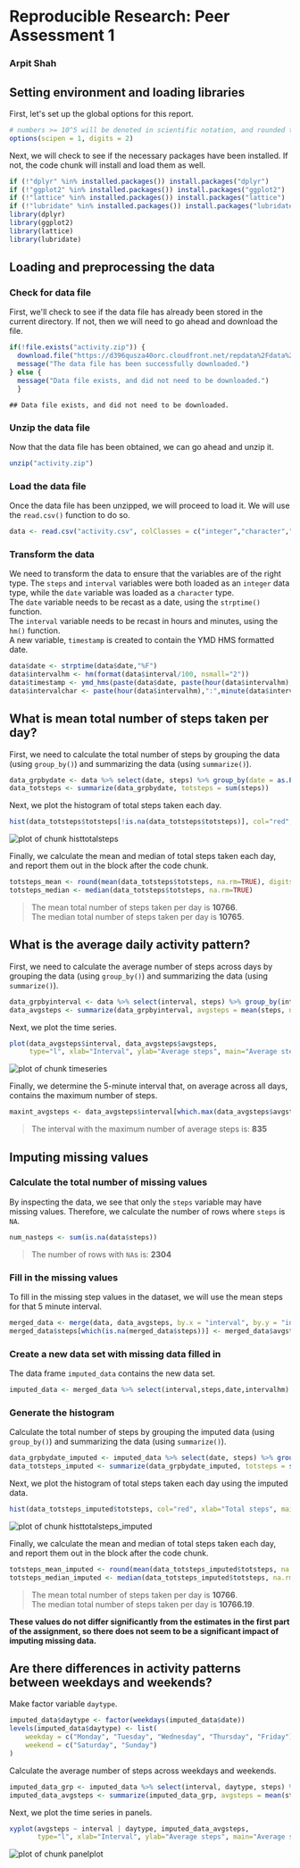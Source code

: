 # Reproducible Research: Peer Assessment 1
### Arpit Shah

## Setting environment and loading libraries
First, let's set up the global options for this report.

```r
# numbers >= 10^5 will be denoted in scientific notation, and rounded to 2 digits
options(scipen = 1, digits = 2)
```

Next, we will check to see if the necessary packages have been installed. If not, the code chunk will install and load them as well.

```r
if (!"dplyr" %in% installed.packages()) install.packages("dplyr")
if (!"ggplot2" %in% installed.packages()) install.packages("ggplot2")
if (!"lattice" %in% installed.packages()) install.packages("lattice")
if (!"lubridate" %in% installed.packages()) install.packages("lubridate")
library(dplyr)
library(ggplot2)
library(lattice)
library(lubridate)
```

## Loading and preprocessing the data
### Check for data file
First, we'll check to see if the data file has already been stored in the current directory. If not, then we will need to go ahead and download the file.

```r
if(!file.exists("activity.zip")) {
  download.file("https://d396qusza40orc.cloudfront.net/repdata%2Fdata%2Factivity.zip", destfile="activity.zip", method="curl")
  message("The data file has been successfully downloaded.")
} else {
  message("Data file exists, and did not need to be downloaded.")
  }
```

```
## Data file exists, and did not need to be downloaded.
```

### Unzip the data file
Now that the data file has been obtained, we can go ahead and unzip it.

```r
unzip("activity.zip")
```

### Load the data file
Once the data file has been unzipped, we will proceed to load it. We will use the `read.csv()` function to do so.

```r
data <- read.csv("activity.csv", colClasses = c("integer","character","integer"), stringsAsFactors = FALSE)
```

### Transform the data
We need to transform the data to ensure that the variables are of the right type. The `steps` and `interval` variables were both loaded as an `integer` data type, while the `date` variable was loaded as a `character` type.  
The `date` variable needs to be recast as a date, using the `strptime()` function.  
The `interval` variable needs to be recast in hours and minutes, using the `hm()` function.  
A new variable, `timestamp` is created to contain the YMD HMS formatted date.

```r
data$date <- strptime(data$date,"%F")
data$intervalhm <- hm(format(data$interval/100, nsmall="2"))
data$timestamp <- ymd_hms(paste(data$date, paste(hour(data$intervalhm),":", minute(data$intervalhm),":",second(data$intervalhm), sep="")))
data$intervalchar <- paste(hour(data$intervalhm),":",minute(data$intervalhm),sep="")
```

## What is mean total number of steps taken per day?
First, we need to calculate the total number of steps by grouping the data (using `group_by()`) and summarizing the data (using `summarize()`).

```r
data_grpbydate <- data %>% select(date, steps) %>% group_by(date = as.POSIXct(date))
data_totsteps <- summarize(data_grpbydate, totsteps = sum(steps))
```

Next, we plot the histogram of total steps taken each day.

```r
hist(data_totsteps$totsteps[!is.na(data_totsteps$totsteps)], col="red", xlab="Total steps", main="Histogram of total steps taken each day")
```

![plot of chunk histtotalsteps](figure/histtotalsteps-1.png) 

Finally, we calculate the mean and median of total steps taken each day, and report them out in the block after the code chunk.

```r
totsteps_mean <- round(mean(data_totsteps$totsteps, na.rm=TRUE), digits = 0)
totsteps_median <- median(data_totsteps$totsteps, na.rm=TRUE)
```

> The mean total number of steps taken per day is **10766**.  
> The median total number of steps taken per day is **10765**.

## What is the average daily activity pattern?
First, we need to calculate the average number of steps across days by grouping the data (using `group_by()`) and summarizing the data (using `summarize()`).

```r
data_grpbyinterval <- data %>% select(interval, steps) %>% group_by(interval)
data_avgsteps <- summarize(data_grpbyinterval, avgsteps = mean(steps, na.rm=TRUE))
```

Next, we plot the time series.

```r
plot(data_avgsteps$interval, data_avgsteps$avgsteps,
     type="l", xlab="Interval", ylab="Average steps", main="Average steps by interval")
```

![plot of chunk timeseries](figure/timeseries-1.png) 

Finally, we determine the 5-minute interval that, on average across all days, contains the maximum number of steps.

```r
maxint_avgsteps <- data_avgsteps$interval[which.max(data_avgsteps$avgsteps)]
```

> The interval with the maximum number of average steps is: **835**

## Imputing missing values

### Calculate the total number of missing values
By inspecting the data, we see that only the `steps` variable may have missing values. Therefore, we calculate the number of rows where `steps` is `NA`.

```r
num_nasteps <- sum(is.na(data$steps))
```
> The number of rows with `NA`s is: **2304**

### Fill in the missing values
To fill in the missing step values in the dataset, we will use the mean steps for that 5 minute interval.

```r
merged_data <- merge(data, data_avgsteps, by.x = "interval", by.y = "interval", all.x = TRUE)
merged_data$steps[which(is.na(merged_data$steps))] <- merged_data$avgsteps[which(is.na(merged_data$steps))]
```

### Create a new data set with missing data filled in
The data frame `imputed_data` contains the new data set.

```r
imputed_data <- merged_data %>% select(interval,steps,date,intervalhm)
```

### Generate the histogram
Calculate the total number of steps by grouping the imputed data (using `group_by()`) and summarizing the data (using `summarize()`).

```r
data_grpbydate_imputed <- imputed_data %>% select(date, steps) %>% group_by(date = as.POSIXct(date))
data_totsteps_imputed <- summarize(data_grpbydate_imputed, totsteps = sum(steps))
```

Next, we plot the histogram of total steps taken each day using the imputed data.

```r
hist(data_totsteps_imputed$totsteps, col="red", xlab="Total steps", main="Histogram of total steps taken each day with imputed data")
```

![plot of chunk histtotalsteps_imputed](figure/histtotalsteps_imputed-1.png) 

Finally, we calculate the mean and median of total steps taken each day, and report them out in the block after the code chunk.

```r
totsteps_mean_imputed <- round(mean(data_totsteps_imputed$totsteps, na.rm=TRUE), digits = 0)
totsteps_median_imputed <- median(data_totsteps_imputed$totsteps, na.rm=TRUE)
```

> The mean total number of steps taken per day is **10766**.  
> The median total number of steps taken per day is **10766.19**.

**These values do not differ significantly from the estimates in the first part of the assignment, so there does not seem to be a significant impact of imputing missing data.**

## Are there differences in activity patterns between weekdays and weekends?

Make factor variable `daytype`.

```r
imputed_data$daytype <- factor(weekdays(imputed_data$date))
levels(imputed_data$daytype) <- list(
    weekday = c("Monday", "Tuesday", "Wednesday", "Thursday", "Friday"),
    weekend = c("Saturday", "Sunday")
)
```

Calculate the average number of steps across weekdays and weekends.

```r
imputed_data_grp <- imputed_data %>% select(interval, daytype, steps) %>% group_by(daytype, interval)
imputed_data_avgsteps <- summarize(imputed_data_grp, avgsteps = mean(steps))
```

Next, we plot the time series in panels.

```r
xyplot(avgsteps ~ interval | daytype, imputed_data_avgsteps,
       type="l", xlab="Interval", ylab="Average steps", main="Average steps by interval", layout=c(1,2))
```

![plot of chunk panelplot](figure/panelplot-1.png) 
